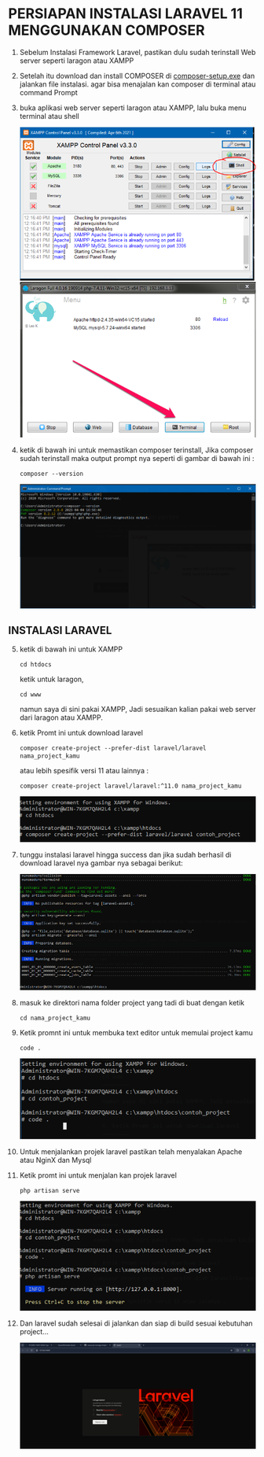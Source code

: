 # PERSIAPAN INSTALASI LARAVEL 11 MENGGUNAKAN COMPOSER

1. Sebelum Instalasi Framework Laravel, pastikan dulu sudah terinstall Web server seperti laragon atau XAMPP 
2. Setelah itu download dan install COMPOSER di [composer-setup.exe](https://getcomposer.org/Composer-Setup.exe) dan jalankan file instalasi. agar bisa menajalan kan composer di terminal atau command Prompt
3. buka aplikasi web server seperti laragon atau XAMPP, lalu buka menu terminal atau shell

   ![shell](images/shell.PNG)
   ![terminal](images/terminal.png)

4. ketik di bawah ini untuk memastikan composer terinstall, Jika composer sudah terinstall maka output prompt nya seperti di gambar di bawah ini :

   ~~~~~~~~
   composer --version
   ~~~~~~~~ 

   ![composerA](images/cek-composer.PNG)

## INSTALASI LARAVEL

5. ketik di bawah ini untuk XAMPP 

   ~~~~~~~~
   cd htdocs
   ~~~~~~~~

   ketik untuk laragon,

   ~~~~~~~~
   cd www
   ~~~~~~~~ 

   namun saya di sini pakai XAMPP, Jadi sesuaikan kalian pakai web server dari laragon atau XAMPP.

6. ketik Promt ini untuk download laravel

   ~~~~~~~~
   composer create-project --prefer-dist laravel/laravel nama_project_kamu
   ~~~~~~~~ 

   atau lebih spesifik versi 11 atau lainnya :

   ~~~~~~~~
   composer create-project laravel/laravel:^11.0 nama_project_kamu
   ~~~~~~~~ 

   ![laravel stepA](images/lrv1.PNG)

7. tunggu instalasi laravel hingga success dan jika sudah berhasil di download laravel nya gambar nya sebagai berikut:

   ![laravel stepB](images/lrv2.PNG)

8. masuk ke direktori nama folder project yang tadi di buat dengan ketik

   ~~~~~~~~
   cd nama_project_kamu
   ~~~~~~~~ 

9. Ketik promnt ini untuk membuka text editor untuk memulai project kamu

   ~~~~~~~~
   code .
   ~~~~~~~~ 

   ![laravel stepC](images/lrv3.PNG)

10. Untuk menjalankan projek laravel pastikan telah menyalakan Apache atau NginX dan Mysql
11. Ketik promt ini untuk menjalan kan projek laravel 

    ~~~~~~~~
    php artisan serve
    ~~~~~~~~ 

    ![laravel stepD](images/lrv4.PNG)

12. Dan laravel sudah selesai di jalankan dan siap di build sesuai kebutuhan project...

    ![laravel stepE](images/lrv5.PNG)




 
